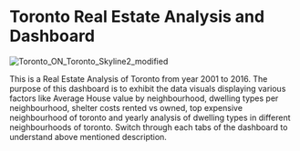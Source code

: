 # Toronto Real Estate Analysis and Dashboard
![Toronto_ON_Toronto_Skyline2_modified](https://user-images.githubusercontent.com/86626839/135211481-f1c10b96-fab3-47c4-b04f-a35c148f6f25.jpg)

This is a Real Estate Analysis of Toronto from year 2001 to 2016. The purpose of this dashboard is to exhibit the data visuals  displaying various factors like Average House value by neighbourhood, dwelling types per neighbourhood, shelter costs rented vs owned, top expensive neighbourhood of toronto and yearly analysis of dwelling types in different neighbourhoods of toronto.
Switch through each tabs of the dashboard to understand above mentioned description.
